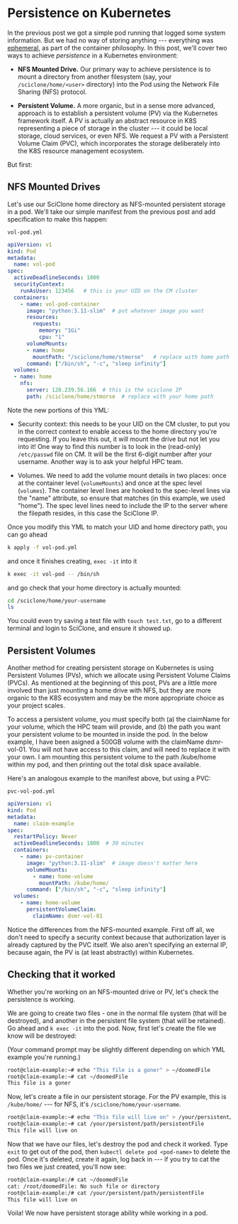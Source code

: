 # Persistence on Kubernetes

In the previous post we got a simple pod running that logged some system information.  But we had no way of storing anything --- everything was [ephemeral](https://www.merriam-webster.com/dictionary/ephemeral), as part of the container philosophy.  In this post, we'll cover two ways to achieve *persistence* in a Kubernetes environment:

- **NFS Mounted Drive.**  Our primary way to achieve persistence is to mount a directory from another filesystem (say, your `/sciclone/home/<user>` directory) into the Pod using the Network File Sharing (NFS) protocol.

- **Persistent Volume.**  A more organic, but in a sense more advanced, approach is to establish a persistent volume (PV) via the Kubernetes framework itself.  A PV is actually an abstract resource in K8S representing a piece of storage in the cluster --- it could be local storage, cloud services, or even NFS.  We request a PV with a Persistent Volume Claim (PVC), which incorporates the storage deliberately into the K8S resource management ecosystem.

But first:

## NFS Mounted Drives

Let's use our SciClone home directory as NFS-mounted persistent storage in a pod.  We'll take our simple manifest from the previous post and add specification to make this happen:

`vol-pod.yml`

```yaml
apiVersion: v1
kind: Pod
metadata:
  name: vol-pod
spec:
  activeDeadlineSeconds: 1800
  securityContext:
    runAsUser: 123456   # this is your UID on the CM cluster
  containers:
    - name: vol-pod-container
      image: "python:3.11-slim"  # put whatever image you want
      resources:
        requests:
          memory: "1Gi"
          cpu: "1"
      volumeMounts:
      - name: home
        mountPath: "/sciclone/home/stmorse"   # replace with home path
      command: ["/bin/sh", "-c", "sleep infinity"]
  volumes:
  - name: home
    nfs:
      server: 128.239.56.166  # this is the sciclone IP
      path: /sciclone/home/stmorse  # replace with your home path
```

Note the new portions of this YML:

- Security context:  this needs to be your UID on the CM cluster, to put you in the correct context to enable access to the home directory you're requesting.  If you leave this out, it will mount the drive but not let you into it!  One way to find this number is to look in the (read-only) `/etc/passwd` file on CM.  It will be the first 6-digit number after your username.  Another way is to ask your helpful HPC team.

- Volumes.  We need to add the volume mount details in two places:  once at the container level (`volumeMounts`) and once at the spec level (`volumes`).  The container level lines are hooked to the spec-level lines via the "name" attribute, so ensure that matches (in this example, we used "home").  The spec level lines need to include the IP to the server where the filepath resides, in this case the SciClone IP.

Once you modify this YML to match your UID and home directory path, you can go ahead

```bash
k apply -f vol-pod.yml
```

and once it finishes creating, `exec -it` into it

```bash
k exec -it vol-pod -- /bin/sh
```

and go check that your home directory is actually mounted:

```sh
cd /sciclone/home/your-username
ls
```

You could even try saving a test file with `touch test.txt`, go to a different terminal and login to SciClone, and ensure it showed up.

## Persistent Volumes

Another method for creating persistent storage on Kubernetes is using Persistent Volumes (PVs), which we allocate using Persistent Volume Claims (PVCs).  As mentioned at the beginning of this post, PVs are a little more involved than just mounting a home drive with NFS, but they are more organic to the K8S ecosystem and may be the more appropriate choice as your project scales.

To access a persistent volume, you must specify both (a) the claimName for your volume, which the HPC team will provide, and (b) the path you want your persistent volume to be mounted in inside the pod.  In the below example, I have been asigned a 500GB volume with the claimName dsmr-vol-01.  You will not have access to this claim, and will need to replace it with your own.  I am mounting this persistent volume to the path /kube/home within my pod, and then printing out the total disk space available.

Here's an analogous example to the manifest above, but using a PVC:

`pvc-vol-pod.yml`

```yaml
apiVersion: v1
kind: Pod
metadata:
  name: claim-example
spec:
  restartPolicy: Never
  activeDeadlineSeconds: 1800  # 30 minutes
  containers:
    - name: pv-container
      image: "python:3.11-slim"  # image doesn't matter here
      volumeMounts:
        - name: home-volume
          mountPath: /kube/home/
      command: ["/bin/sh", "-c", "sleep infinity"]
  volumes:
    - name: home-volume
      persistentVolumeClaim:
        claimName: dsmr-vol-01
```

Notice the differences from the NFS-mounted example.  First off all, we don't need to specify a security context because that authorization layer is already captured by the PVC itself.  We also aren't specifying an external IP, because again, the PV is (at least abstractly) within Kubernetes.

## Checking that it worked

Whether you're working on an NFS-mounted drive or PV, let's check the persistence is working.

We are going to create two files - one in the normal file system (that will be destroyed), and another in the persistent file system (that will be retained).  Go ahead and `k exec -it` into the pod.  Now, first let's create the file we know will be destroyed:

(Your command prompt may be slightly different depending on which YML example you're running.)

```sh
root@claim-example:~# echo "This file is a goner" > ~/doomedFile
root@claim-example:~# cat ~/doomedFile
This file is a goner
```

Now, let's create a file in our persistent storage.  For the PV example, this is `/kube/home/` --- for NFS, it's `/sciclone/home/your-username`.

```sh
root@claim-example:~# echo "This file will live on" > /your/persistent/path/persistentFile
root@claim-example:~# cat /your/persistent/path/persistentFile 
This file will live on
```

Now that we have our files, let's destroy the pod and check it worked.  Type `exit` to get out of the pod, then `kubectl delete pod <pod-name>` to delete the pod.  Once it's deleted, create it again, log back in --- if you try to cat the two files we just created, you'll now see:

```sh
root@claim-example:/# cat ~/doomedFile
cat: /root/doomedFile: No such file or directory
root@claim-example:/# cat /your/persistent/path/persistentFile 
This file will live on
```

Voila!  We now have persistent storage ability while working in a pod.
